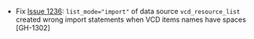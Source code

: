 * Fix [Issue 1236](https://github.com/vmware/terraform-provider-vcd/issues/1236):
  `list_mode="import"` of data source `vcd_resource_list` created wrong import statements when VCD items names have spaces [GH-1302]
